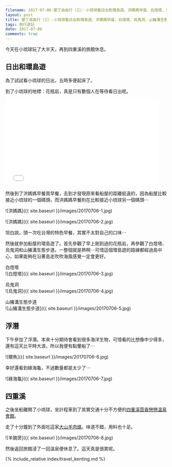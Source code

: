 ```yaml
---
filename: 2017-07-06-墾丁自由行（三）：小琉球看日出和環島遊、洪媽媽早餐、白燈塔、烏鬼洞、山豬溝生態步道、四重溪茴香戀戀溫泉會館、大山羊肉爐.md
layout: post
title: 墾丁自由行（三）：小琉球看日出和環島遊、洪媽媽早餐、白燈塔、烏鬼洞、山豬溝生態步道、四重溪茴香戀戀溫泉會館、大山羊肉爐
tags: 旅行遊記
date: 2017-07-06
comments: true
---
```


今天在小琉球玩了大半天，再到四重溪的旅館休息。

## 日出和環島遊

為了試試看小琉球的日出，五時多便起床了。

到了小琉球的地標：花瓶岩，真是只有數個人在等待看日出呢。

<iframe width="480" height="270" src="{{ side.baseurl }}/images/20170706-1.MOV" volume="0" frameborder="0"> </iframe>

然後到了洪媽媽早餐買早餐，去到才發現原來看船屋的距離挺遠的，因為船屋比較接近小琉球的一個碼頭，而洪媽媽早餐則在比較接近小琉球另一個碼頭⋯

![洪媽媽]({{ site.baseurl }}/images/20170706-1.jpg)

![洪媽媽]({{ site.baseurl }}/images/20170706-2.jpg)

坦白說，頭一次吃台灣的特色早餐，其實不太對自己的口味⋯

然後就參加船屋的環島遊了。首先參觀了早上剛到過的花瓶岩，再參觀了白燈塔、烏鬼洞和山豬溝生態步道。一整個就是熱啊⋯可惜這個環島遊的路線都經過島中心，如果能夠在沿著島走吹吹海風感覺一定會更好。

白燈塔  
![白燈塔]({{ site.baseurl }}/images/20170706-3.jpg)

烏鬼洞  
![烏鬼洞]({{ site.baseurl }}/images/20170706-4.jpg)

山豬溝生態步道  
![山豬溝生態步道]({{ site.baseurl }}/images/20170706-5.jpg)

## 浮潛

下午參加了浮潛。本來十分期待會看到很多海洋生物，可惜看的比想像中少得多，還有這天比平時大浪，所以我便有點暈船了⋯

![餵魚]({{ site.baseurl }}/images/20170706-6.jpg)

幸好還看到綠海龜，不過數量都是太少了⋯

![綠海龜]({{ site.baseurl }}/images/20170706-7.jpg)

## 四重溪

之後坐船離開了小琉球，坐計程車到了其實交通十分不方便的[四重溪茴香戀戀溫泉會館](http://www.fennel.com.tw)。

走了十分鐘到了外面吃這家[大山羊肉爐](http://uukt.com.tw/kenting/2822)。味道不錯，用料也十足。

![羊腩煲]({{ site.baseurl }}/images/20170706-8.jpg)

然後返回旅館浸了一回溫泉便休息了。這天真是很累呢。

{% include_relative index/travel_kenting.md %}